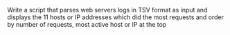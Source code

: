 Write a script that parses web servers logs in TSV format as input and displays the 11 hosts or IP addresses which did the most requests and order by number of requests, most active host or IP at the top
